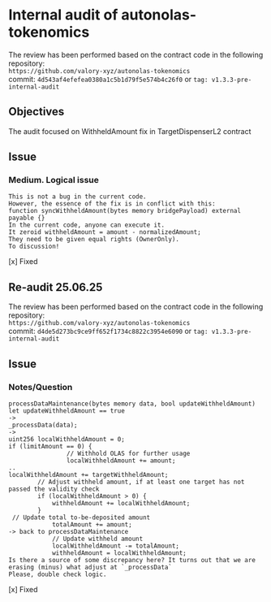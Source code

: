 # Internal audit of autonolas-tokenomics
The review has been performed based on the contract code in the following repository:<br>
`https://github.com/valory-xyz/autonolas-tokenomics` <br>
commit: `4d543af4efefea0380a1c5b1d79f5e574b4c26f0` or `tag: v1.3.3-pre-internal-audit`<br> 

## Objectives
The audit focused on WithheldAmount fix in TargetDispenserL2 contract

## Issue
### Medium. Logical issue
```
This is not a bug in the current code.
However, the essence of the fix is ​​in conflict with this: 
function syncWithheldAmount(bytes memory bridgePayload) external payable {}
In the current code, anyone can execute it.
It zeroid withheldAmount = amount - normalizedAmount;
They need to be given equal rights (OwnerOnly).
To discussion!
```
[x] Fixed 

## Re-audit 25.06.25
The review has been performed based on the contract code in the following repository:<br>
`https://github.com/valory-xyz/autonolas-tokenomics` <br>
commit: `d4de5d273bc9ce9ff652f1734c8822c3954e6090` or `tag: v1.3.3-pre-internal-audit`<br>

## Issue
### Notes/Question
```
processDataMaintenance(bytes memory data, bool updateWithheldAmount) 
let updateWithheldAmount == true
->
_processData(data);
->
uint256 localWithheldAmount = 0;
if (limitAmount == 0) {
                // Withhold OLAS for further usage
                localWithheldAmount += amount;
..
localWithheldAmount += targetWithheldAmount;
        // Adjust withheld amount, if at least one target has not passed the validity check
        if (localWithheldAmount > 0) {
            withheldAmount += localWithheldAmount;
        }
 // Update total to-be-deposited amount
            totalAmount += amount;
-> back to processDataMaintenance
            // Update withheld amount
            localWithheldAmount -= totalAmount;
            withheldAmount = localWithheldAmount;
Is there a source of some discrepancy here? It turns out that we are erasing (minus) what adjust at `_processData`
Please, double check logic.
```
[x] Fixed 


